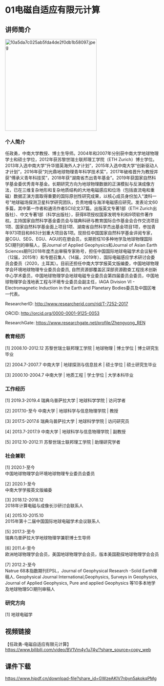 # 01电磁自适应有限元计算

## 讲师简介

<img src="https://s1.imagehub.cc/images/2023/08/25/10a5da7c025ab5fda4de2f0db1b58097.jpeg" alt="10a5da7c025ab5fda4de2f0db1b58097.jpeg" border="0" height=300 weight=100 />

### 个人简介

任政勇，中南大学教授、博士生导师。2004年和2007年分别获中南大学地球物理学士和硕士学位，2012年获苏黎世瑞士联邦理工学院（ETH Zurich）博士学位。2013年入选中南大学“升华猎英海外人才计划”，2015年入选中南大学“创新驱动人才计划”，2016年获“刘光鼎地球物理青年科学技术奖”，2017年破格晋升为教授并获“傅承义青年科技奖”，2018年获“湖南省杰出青年基金”。2019年获国家自然科学基金委优秀青年基金。长期研究方向为地球物理数据的正演模拟与反演成像方法，已在三维复杂地形和复杂地质结构的大地电磁感应和位场（包括直流电和重磁）数据正演方面取得重要的国际原创性研究成果，以核心成员身份加入“澳科一号"地球磁场探测卫星科学研究团队，负责地幔与海洋电磁感应研究。发表论文60多篇，其中第一作者和通讯作者SCI论文37篇。出版英文专著1部（ETH Zurich出版社）、中文专著1部（科学出版社），获得8项授权国家发明专利和9项软件著作权。主持国家自然科学基金委员会与瑞典科研与教育国际合作基金会合作交流项目1项、国家自然科学基金面上项目1项、湖南省自然科学杰出基金项目1项，参加青年973项目和863计划重大项目各1项。现担任中国国家自然科学基金评阅专家，是CGU、SEG、EGU、AGU的在册会员，长期担任10多种地学及地球物理国际SCI期刊的审稿人，获Journal of Applied Geophysics和Journal of Asian Earth Sciences期刊2018年度杰出审稿专家称号，担任中国国际地球电磁学术会议秘书（12届，2015年）和专题召集人（14届，2019年）、国际电磁感应学术研讨会委员会委员（2020，土耳其）。目前还担任中南大学学报英文版编委，中国地球物理学会环境地球物理专业委员会委员, 自然资源部覆盖区深部资源勘查工程技术创新中心学术委员，中国地球物理学会地球电磁专业委员会第四届委员会委员，中国地球物理学会浅地表工程与环境专业委员会副主任，IAGA Division VI - Electromagnetic Induction in the Earth and Planetary Bodies委员及中国区唯一代表。

ResearcherID: http://www.researcherid.com/rid/T-7252-2017

ORCID: http://orcid.org/0000-0001-9125-0053

ResearchGate: https://www.researchgate.net/profile/Zhengyong_REN

### 教育经历
[1]   2008.10-2012.12
苏黎世瑞士联邦理工学院  |  地球物理  |  博士学位  |  博士研究生毕业

[2]   2004.7-2007.7
中南大学  |  地球探测与信息技术  |  硕士学位  |  硕士研究生毕业

[3]   2000.10-2004.7
中南大学  |  地质工程  |  学士学位  |  大学本科毕业

### 工作经历
[1]   2019.3-2019.4
瑞典乌普萨拉大学  |  地球科学学院  |  访问学者

[2]   2017.10-至今
中南大学  |  地球科学与信息物理学院  |  教授

[3]   2017.5-2017.6
瑞典乌普萨拉大学  |  地球科学学院  |  访问研究员

[4]   2013.7-2017.9
中南大学  |  地球科学与信息物理学院  |  副教授

[5]   2012.10-2012.11
苏黎世瑞士联邦理工学院  |  助理研究学者
### 社会兼职

[1]   2020.1-至今    
中国地球物理学会环境地球物理专业委员会委员

[2]   2020.1-至今    
中南大学学报英文版编委

[3]   2018.12-2018.12    
2018年计算电磁与成像长沙研讨会联系人

[4]   2015.10-2015.10    
2015年第十二届中国国际地球电磁学术会议联系人

[5]   2017.3-至今    
瑞典乌普萨拉大学地球物理学兼职博士生导师

[6]   2011.4-至今    
欧洲地球物理学会会员，美国地球物理学会会员，版本美国勘探地球物理学会会员

[7]   2012.2-至今    
Natrue 68本指数期刊EPSL，Journal of Geophysical Research -Solid Earth审稿人.  Geophysical Journal International,Geophysics, Surveys in Geophysics, Journal of Applied Geophysics, Pure and applied Geophysics 等10多本地学及地球物理SCI期刊审稿人

### 研究方向
[1]  地球电磁学
## 视频链接

【任政勇-电磁自适应有限元计算】 https://www.bilibili.com/video/BV1Vm4y1u74y/?share_source=copy_web

## 课件下载

https://www.hipdf.cn/download-file?share_id=GWzeAKlV7nbyn5akokqPMg
